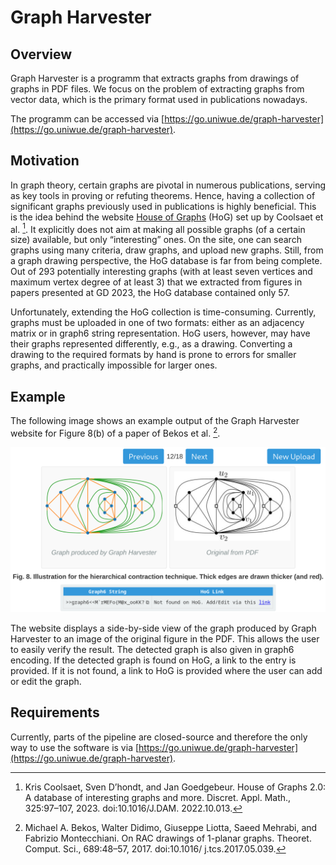 <!--
SPDX-FileCopyrightText: 2024 Julius Deynet <jdeynet@googlemail.com>
SPDX-FileCopyrightText: 2024 Tim Hegemann <tim.hegemann@uni-wuerzburg.de>
SPDX-FileCopyrightText: 2024 Sebastian Kempf <sebastian.kempf@uni-wuerzburg.de>
SPDX-FileCopyrightText: 2024 Alexander Wolff <alexander.wolff@uni-wuerzburg.de>

SPDX-License-Identifier: GPL-3.0-or-later
-->

# Graph Harvester

## Overview

Graph Harvester is a programm that extracts graphs from drawings of graphs in PDF files. We focus on the problem of extracting graphs from vector data, which is the primary format used in publications nowadays. 

The programm can be accessed via [https://go.uniwue.de/graph-harvester](https://go.uniwue.de/graph-harvester).

## Motivation

In graph theory, certain graphs are pivotal in numerous publications, serving as key tools
in proving or refuting theorems. Hence, having a collection of significant graphs previously
used in publications is highly beneficial. This is the idea behind the website [House of Graphs](https://houseofgraphs.org/)
(HoG) set up by Coolsaet et al. [^2]. It explicitly does not aim at making all possible
graphs (of a certain size) available, but only “interesting” ones. On the site, one can search
graphs using many criteria, draw graphs, and upload new graphs. Still, from a graph drawing
perspective, the HoG database is far from being complete. Out of 293 potentially interesting
graphs (with at least seven vertices and maximum vertex degree of at least 3) that we
extracted from figures in papers presented at GD 2023, the HoG database contained only 57.

Unfortunately, extending the HoG collection is time-consuming. Currently, graphs must
be uploaded in one of two formats: either as an adjacency matrix or in graph6 string
representation. HoG users, however, may have their graphs represented differently, e.g., as a
drawing. Converting a drawing to the required formats by hand is prone to errors for smaller
graphs, and practically impossible for larger ones.

## Example

The following image shows an example output of the Graph Harvester website for Figure 8(b) of a paper of Bekos et al. [^1].

![Example output of the Graph Harvester website for Figure 8(b) of a paper of Bekos et al. [1]](/examples/example_bekos_et_al.png)

The website displays a side-by-side view of the graph produced by Graph Harvester to an image of the original figure in the PDF. This allows the user to easily verify the result. The detected graph is also given in graph6 encoding. If the detected graph is found on HoG, a link to the entry is provided. If it is not found, a link to HoG is provided where the user can add or edit the graph.

## Requirements

Currently, parts of the pipeline are closed-source and therefore the only way to use the software is via [https://go.uniwue.de/graph-harvester](https://go.uniwue.de/graph-harvester).





[^1]: Michael A. Bekos, Walter Didimo, Giuseppe Liotta, Saeed Mehrabi, and Fabrizio Montecchiani.
On RAC drawings of 1-planar graphs. Theoret. Comput. Sci., 689:48–57, 2017. doi:10.1016/
j.tcs.2017.05.039.

[^2]: Kris Coolsaet, Sven D’hondt, and Jan Goedgebeur. House of Graphs 2.0: A database of
interesting graphs and more. Discret. Appl. Math., 325:97–107, 2023. doi:10.1016/J.DAM.
2022.10.013.
